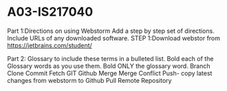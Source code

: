 # A03-IS217040
Part 1:Directions on using Webstorm
Add a step by step set of directions. Include URLs of any downloaded software.
STEP 1:Download webstor from https://jetbrains.com/student/
 
Part 2: Glossary to include these terms in a bulleted list.
Bold each of the Glossary words as you use them.  Bold ONLY the glossary word.
Branch
Clone
Commit
Fetch
GIT
Github
Merge
Merge Conflict
Push- copy latest changes from webstorm to Github
Pull
Remote
Repository
